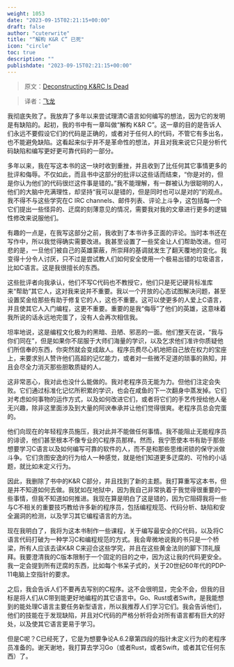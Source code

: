 ```yaml
---
weight: 1053
date: "2023-09-15T02:21:15+00:00"
draft: false
author: "cuterwrite"
title: "“解构 K&R C” 已死"
icon: "circle"
toc: true
description: ""
publishdate: "2023-09-15T02:21:15+00:00"
---
```




> 原文：[Deconstructing K&RC Is Dead](http://c.learncodethehardway.org/book/krcritique.html)

> 译者：[飞龙](https://github.com/wizardforcel)

我彻底失败了。我放弃了多年以来尝试理清C语言如何编写的想法，因为它的发明是有缺陷的。起初，我的书中有一章叫做“解构 K&R C”。这一章的目的是告诉人们永远不要假设它们的代码是正确的，或者对于任何人的代码，不管它有多出名，也不能避免缺陷。这看起来似乎并不是革命性的想法，并且对我来说它只是分析代码缺陷和编写更好更可靠代码的一部分。

多年以来，我在写这本书的这一块时收到重挫，并且收到了比任何其它事情更多的批评和侮辱。不仅如此，而且书中这部分的批评以这些话而结束，“你是对的，但是你认为他们的代码很烂这件事是错的。”我不能理解，有一群被认为很聪明的人，他们的大脑中充满理性，却坚持“我可以是错的，但是同时也可以是对的”的观点。我不得不与这些学究在C IRC channels、邮件列表、评论上斗争，这包括每一个它们提出一些怪异的、迂腐的刻薄意见的情况，需要我对我的文章进行更多的逻辑性修改来说服他们。

有趣的一点是，在我写这部分之前，我收到了本书许多正面的评论。当时本书还在写作中，所以我觉得确实需要改进。我甚至设置了一些奖金让人们帮助改进。但可悲的是，一旦他们被自己的英雄蒙蔽，所崇拜的基调就发生了翻天覆地的变化。我变得十分令人讨厌，只不过是尝试教人们如何安全使用一个极易出错的垃圾语言，比如C语言。这是我很擅长的东西。

这些批评者向我承认，他们不写C代码也不教授它，他们只是死记硬背标准库来“帮助”其它人，这对我来说并不重要。我以一个开放的心态试图解决问题，甚至设置奖金给那些有助于修复它的人，这也不重要。这可以使更多的人爱上C语言，并且使其它人入门编程，这更不重要。重要的是我“侮辱”了他们的英雄，这意味着我所说的话永远地完蛋了，没有人会再次相信我。

坦率地说，这是编程文化极为的黑暗、丑陋、邪恶的一面。他们整天在说，“我与你们同在”，但是如果你不屈服于大师们海量的学识，以及乞求他们准许你质疑他们所信奉的东西，你突然就会变成敌人。程序员费尽心机地把自己放在权力的宝座上，来要求别人赞许他们高超的记忆能力，或者对一些微不足道的琐事的熟知，并且会尽全力消灭那些胆敢质疑的人。

这非常恶心，我对此也没什么能做的。我对老程序员无能为力。但他们注定会失败。它们通过标准化记忆所积累的学识，也会在咸鱼的下一次翻身中蒸发掉。它们对考虑如何事物的运作方式，以及如何改进它们，或者将它们的手艺传授给他人毫无兴趣，除非这里面涉及到大量的阿谀奉承并让他们觉得很爽。老程序员总会完蛋的。

他们向现在的年轻程序员施压，我对此并不能做任何事情。我不能阻止无能程序员的诽谤，他们甚至根本不像专业的C程序员那样。然而，我宁愿使本书有助于那些想要学习C语言以及如何编写可靠的软件的人，而不是和那些思维闭锁的保守派做斗争。它们贪图安逸的行为给人一种感觉，就是他们知道更多迂腐的、可怜的小话题，就比如未定义行为。

因此，我删除了书中的K&R C部分，并且找到了新的主题。我打算重写这本书，但是并不知道如何去做。我犹如在地狱中，因为我自己非常执着于我觉得很重要的一些事情，但我不知道如何推进。我现在算是明白了这是错的，因为它阻碍我将一些与C不相关的重要技巧教给许多新的程序员，包括编程规范、代码分析、缺陷和安全漏洞的检测，以及学习其它编程语言的方法。

现在我明白了，我将为这本书制作一些课程，关于编写最安全的C代码，以及将C语言代码打破为一种学习C和编程规范的方式。我会卑微地说我的书只是一个桥梁，所有人应该去读K&R C来迎合这些学究，并且在这些黄金法则的脚下顶礼膜拜。我要澄清我的C版本限制于一个固定的目的之中，因为这让我的代码更安全。我一定会提到所有迂腐的东西，比如每个书呆子式的，关于20世纪60年代的PDP-11电脑上空指针的要求。

之后，我会告诉人们不要再去写别的C程序。这不会很明显，完全不会，但我的目标是将人们从C带到能更好地编程的其它语言中。Go、Rust或者Swift，是我能想到的能处理C语言主要任务新型语言，所以我推荐人们学习它们。我会告诉他们，他们的技能在于发现缺陷，并且对C代码的严格分析将会对所有语言都有巨大的好处，以及使其它语言更易于学习。

但是C呢？C已经死了，它是为想要争论A.6.2章第四段的指针未定义行为的老程序员准备的。谢天谢地，我打算去学习Go（或者Rust，或者Swift，或者其它任何东西）了。
